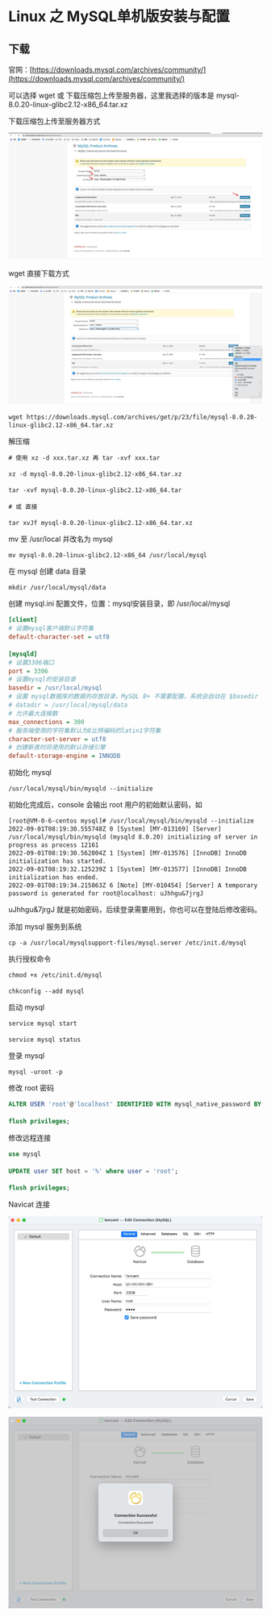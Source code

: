 # Linux 之 MySQL单机版安装与配置

## 下载
官网：[https://downloads.mysql.com/archives/community/](https://downloads.mysql.com/archives/community/)

可以选择 wget 或 下载压缩包上传至服务器，这里我选择的版本是 mysql-8.0.20-linux-glibc2.12-x86_64.tar.xz

下载压缩包上传至服务器方式

![mysql_download.png](../images/mysql_download.png)

wget 直接下载方式

![mysql_wget.png](../images/mysql_wget.png)

```shell
wget https://downloads.mysql.com/archives/get/p/23/file/mysql-8.0.20-linux-glibc2.12-x86_64.tar.xz
```

解压缩
```shell
# 使用 xz -d xxx.tar.xz 再 tar -xvf xxx.tar

xz -d mysql-8.0.20-linux-glibc2.12-x86_64.tar.xz

tar -xvf mysql-8.0.20-linux-glibc2.12-x86_64.tar

# 或 直接

tar xvJf mysql-8.0.20-linux-glibc2.12-x86_64.tar.xz
```
mv 至 /usr/local 并改名为 mysql
```shell
mv mysql-8.0.20-linux-glibc2.12-x86_64 /usr/local/mysql
```
在 mysql 创建 data 目录
```shell
mkdir /usr/local/mysql/data
```
创建 mysql.ini 配置文件，位置：mysql安装目录，即 /usr/local/mysql
```ini
[client]
# 设置mysql客户端默认字符集
default-character-set = utf8

[mysqld]
# 设置3306端口
port = 3306
# 设置mysql的安装目录
basedir = /usr/local/mysql
# 设置 mysql数据库的数据的存放目录，MySQL 8+ 不需要配置，系统会自动在 $basedir 下生成 data 目录，否则有可能报错
# datadir = /usr/local/mysql/data
# 允许最大连接数
max_connections = 300
# 服务端使用的字符集默认为8比特编码的latin1字符集
character-set-server = utf8
# 创建新表时将使用的默认存储引擎
default-storage-engine = INNODB
```
初始化 mysql
```shell
/usr/local/mysql/bin/mysqld --initialize
```
初始化完成后，console 会输出 root 用户的初始默认密码，如
```shell
[root@VM-0-6-centos mysql]# /usr/local/mysql/bin/mysqld --initialize
2022-09-01T08:19:30.555748Z 0 [System] [MY-013169] [Server] /usr/local/mysql/bin/mysqld (mysqld 8.0.20) initializing of server in progress as process 12161
2022-09-01T08:19:30.562804Z 1 [System] [MY-013576] [InnoDB] InnoDB initialization has started.
2022-09-01T08:19:32.125239Z 1 [System] [MY-013577] [InnoDB] InnoDB initialization has ended.
2022-09-01T08:19:34.215863Z 6 [Note] [MY-010454] [Server] A temporary password is generated for root@localhost: uJhhgu&7jrgJ
```
uJhhgu&7jrgJ 就是初始密码，后续登录需要用到，你也可以在登陆后修改密码。

添加 mysql 服务到系统
```shell
cp -a /usr/local/mysqlsupport-files/mysql.server /etc/init.d/mysql
```
执行授权命令
```shell
chmod +x /etc/init.d/mysql

chkconfig --add mysql
```
启动 mysql
```shell
service mysql start

service mysql status
```
登录 mysql
```shell
mysql -uroot -p
```
修改 root 密码
```sql
ALTER USER 'root'@'localhost' IDENTIFIED WITH mysql_native_password BY 'root';

flush privileges;
```
修改远程连接
```sql
use mysql

UPDATE user SET host = '%' where user = 'root';

flush privileges;
```
Navicat 连接

![mysql_navicat_connect.png](../images/mysql_navicat_connect.png)

![mysql_navicat_connect_successful.png](../images/mysql_navicat_connect_successful.png)


